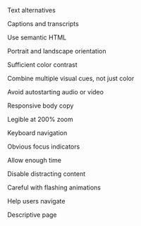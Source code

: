 <!-- WCAG Perceivable Principle -->

Text alternatives

Captions and transcripts

Use semantic HTML

Portrait and landscape orientation

Sufficient color contrast

Combine multiple visual cues, not just color

Avoid autostarting audio or video

Responsive body copy

Legible at 200% zoom

<!-- WCAG Operable Principle -->

Keyboard navigation

Obvious focus indicators

Allow enough time

Disable distracting content

Careful with flashing animations

Help users navigate

Descriptive page <title>

Make link purpose clear

Semantic heading structure

Provide alternatives to complex interactions

Generous target sizes

<!-- WCAG Understandable Principle -->

Set HTML language attribute

Use plain language

Create predictable navigation

No unexpected changes in context

Make errors easy to spot and correct

<!-- WCAG Robust Principle -->

Write valid HTML

Use semantic markup

Changes in content status
<!-- -------------------------- -->
<!-- Principles of an Accessible Form -->

Avoid unnecessary questions

Minimize questions per screen

Provide context clues

Group related questions

Use clear input labels

Make focus indicators obvious

Help users spot and correct errors